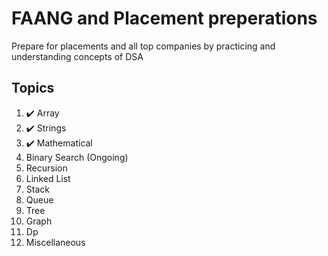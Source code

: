 # FAANG and Placement preperations

 Prepare for placements and all top companies by practicing and understanding concepts of DSA

## Topics 

1. ✔️ Array
2. ✔️ Strings
3. ✔️ Mathematical
4.    Binary Search (Ongoing)
5.    Recursion
6.    Linked List
7.    Stack
8.    Queue
9.    Tree
10.   Graph
11.   Dp
12.   Miscellaneous
